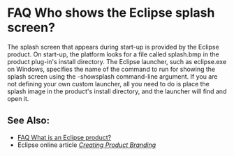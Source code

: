 

FAQ Who shows the Eclipse splash screen?
========================================

The splash screen that appears during start-up is provided by the Eclipse product. On start-up, the platform looks for a file called splash.bmp in the product plug-in's install directory. The Eclipse launcher, such as eclipse.exe on Windows, specifies the name of the command to run for showing the splash screen using the -showsplash command-line argument. If you are not defining your own custom launcher, all you need to do is place the splash image in the product's install directory, and the launcher will find and open it.

See Also:
---------

*   [FAQ What is an Eclipse product?](./FAQ_What_is_an_Eclipse_product.md "FAQ What is an Eclipse product?")
*   Eclipse online article [_Creating Product Branding_](https://www.eclipse.org/articles/product-guide/guide.html)

